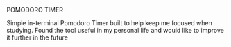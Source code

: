 POMODORO TIMER

Simple in-terminal Pomodoro Timer built to help keep me focused when studying. 
Found the tool useful in my personal life and would like to improve it further in the future
